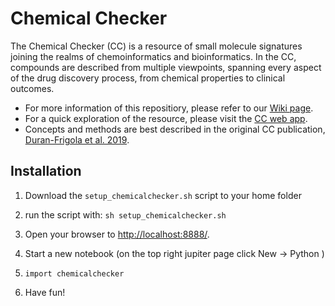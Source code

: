# Chemical Checker

The Chemical Checker (CC) is a resource of small molecule signatures joining the realms of chemoinformatics and bioinformatics. In the CC, compounds are described from multiple viewpoints, spanning every aspect of the drug discovery process, from chemical properties to clinical outcomes.

* For more information of this repositiory, please refer to our [Wiki page](http://gitlab.sbnb.org/project-specific-repositories/chemical_checker/wikis/home).
* For a quick exploration of the resource, please visit the [CC web app](http://chemicalchecker.org).
* Concepts and methods are best described in the original CC publication, [Duran-Frigola et al. 2019](https://www.dropbox.com/s/x2rqszfdfpqdqdy/duranfrigola_etal_ms_current.pdf?dl=0).

## Installation

1. Download the `setup_chemicalchecker.sh` script to your home folder

2. run the script with:
    ```sh setup_chemicalchecker.sh```

4. Open your browser to [http://localhost:8888/](http://localhost:8888/).

5. Start a new notebook (on the top right jupiter page click New -> Python )

6. ```import chemicalchecker```

7. Have fun!